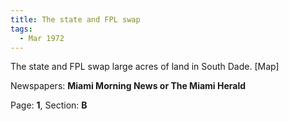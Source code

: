 ```yaml
---  
title: The state and FPL swap  
tags:  
  - Mar 1972  
---  
```

  
The state and FPL swap large acres of land in South Dade. [Map]  
  
Newspapers: **Miami Morning News or The Miami Herald**  
  
Page: **1**, Section: **B** 
